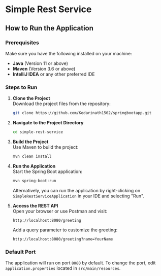 

# Simple Rest Service

## How to Run the Application

### Prerequisites

Make sure you have the following installed on your machine:
- **Java** (Version 11 or above)
- **Maven** (Version 3.6 or above)
- **IntelliJ IDEA** or any other preferred IDE

### Steps to Run

1. **Clone the Project**  
   Download the project files from the repository:
   ```bash
   git clone https://github.com/Kedarinath1502/springbootapp.git
   ```

2. **Navigate to the Project Directory**
   ```bash
   cd simple-rest-service
   ```

3. **Build the Project**  
   Use Maven to build the project:
   ```bash
   mvn clean install
   ```

4. **Run the Application**  
   Start the Spring Boot application:
   ```bash
   mvn spring-boot:run
   ```

   Alternatively, you can run the application by right-clicking on `SimpleRestServiceApplication` in your IDE and selecting "Run".

5. **Access the REST API**  
   Open your browser or use Postman and visit:
   ```
   http://localhost:8080/greeting
   ```

   Add a query parameter to customize the greeting:
   ```
   http://localhost:8080/greeting?name=YourName
   ```

### Default Port

The application will run on port `8080` by default. To change the port, edit `application.properties` located in `src/main/resources`.
